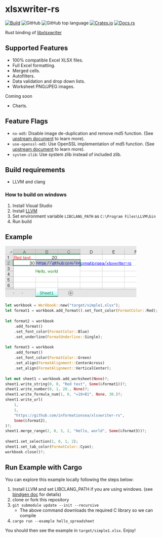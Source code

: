 xlsxwriter-rs
=============
[![Build](https://github.com/informationsea/xlsxwriter-rs/workflows/Build/badge.svg)](https://github.com/informationsea/xlsxwriter-rs/actions)
![GitHub](https://img.shields.io/github/license/informationsea/xlsxwriter-rs)
![GitHub top language](https://img.shields.io/github/languages/top/informationsea/xlsxwriter-rs)
[![Crates.io](https://img.shields.io/crates/v/xlsxwriter)](https://crates.io/crates/xlsxwriter)
[![Docs.rs](https://docs.rs/xlsxwriter/badge.svg)](https://docs.rs/xlsxwriter)

Rust binding of [libxlsxwriter](https://github.com/jmcnamara/libxlsxwriter)

Supported Features
------------------

* 100% compatible Excel XLSX files.
* Full Excel formatting.
* Merged cells.
* Autofilters.
* Data validation and drop down lists.
* Worksheet PNG/JPEG images.

Coming soon

* Charts.

Feature Flags
-------------

* `no-md5`: Disable image de-duplication and remove md5 function. (See [upstream document](https://github.com/jmcnamara/libxlsxwriter/blob/dcf8d418dba726d2ee123fb111a3174e67b15f6b/docs/src/getting_started.dox#L639) to learn more).
* `use-openssl-md5`: Use OpenSSL implementation of md5 function. (See [upstream document](https://github.com/jmcnamara/libxlsxwriter/blob/dcf8d418dba726d2ee123fb111a3174e67b15f6b/docs/src/getting_started.dox#L629) to learn more).
* `system-zlib`: Use system zlib instead of included zlib.

Build requirements
------------------

* LLVM and clang

### How to build on windows

1. Install Visual Studio
2. Install [LLVM](https://llvm.org/)
3. Set environment variable `LIBCLANG_PATH` as `C:\Program Files\LLVM\bin`
4. Run build

Example
-------

![Result Image](images/simple1.png)

```rust
let workbook = Workbook::new("target/simple1.xlsx");
let format1 = workbook.add_format().set_font_color(FormatColor::Red);

let format2 = workbook
    .add_format()
    .set_font_color(FormatColor::Blue)
    .set_underline(FormatUnderline::Single);

let format3 = workbook
    .add_format()
    .set_font_color(FormatColor::Green)
    .set_align(FormatAlignment::CenterAcross)
    .set_align(FormatAlignment::VerticalCenter);

let mut sheet1 = workbook.add_worksheet(None)?;
sheet1.write_string(0, 0, "Red text", Some(&format1))?;
sheet1.write_number(0, 1, 20., None)?;
sheet1.write_formula_num(1, 0, "=10+B1", None, 30.)?;
sheet1.write_url(
    1,
    1,
    "https://github.com/informationsea/xlsxwriter-rs",
    Some(&format2),
)?;
sheet1.merge_range(2, 0, 3, 2, "Hello, world", Some(&format3))?;

sheet1.set_selection(1, 0, 1, 2);
sheet1.set_tab_color(FormatColor::Cyan);
workbook.close()?;
```

Run Example with Cargo
-------
You can explore this example locally following the steps below:

1. Install LLVM and set LIBCLANG_PATH if you are using windows. (see [bindgen doc](https://rust-lang.github.io/rust-bindgen/requirements.html#clang) for details)
2. clone or fork this repository
3. `git submodule update --init --recursive`
    - The above command downloads the required C library so we can compile
4. `cargo run --example hello_spreadsheet`

You should then see the example in `target/simple1.xlsx`. Enjoy!
